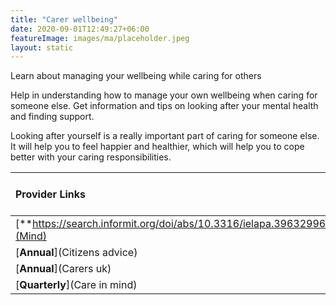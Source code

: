 ```yaml
---
title: "Carer wellbeing"
date: 2020-09-01T12:49:27+06:00
featureImage: images/ma/placeholder.jpeg
layout: static
---
```


Learn about managing your wellbeing while caring for others

Help in understanding how to manage your own wellbeing when caring for someone else. Get information and tips on looking after your mental health and finding support.

Looking after yourself is a really important part of caring for someone else. It will help you to feel happier and healthier, which will help you to cope better with your caring responsibilities.

| Provider Links      | Free or Paid  |  
| :-----------          | :--------------:      |  
| [**https://search.informit.org/doi/abs/10.3316/ielapa.396329966466069**](Mind) | Online | 
| [**Annual**](Citizens advice) | Online | 
| [**Annual**](Carers uk) | Online | 
| [**Quarterly**](Care in mind) | Online | 
  

<br/><br/>






